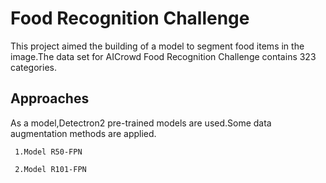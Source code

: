 
# Food Recognition Challenge


This project  aimed the building of a model to segment food items in the image.The data set for AICrowd Food Recognition Challenge contains 323 categories.
## Approaches
As a model,Detectron2 pre-trained models are used.Some data augmentation methods are applied.


     1.Model R50-FPN
   
     2.Model R101-FPN